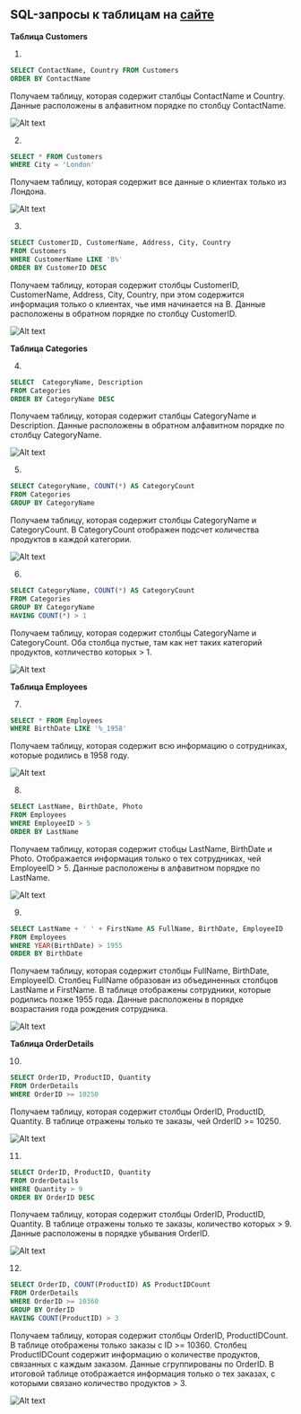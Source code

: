 ## SQL-запросы к таблицам на [сайте](https://www.w3schools.com/sql/trysql.asp?filename=trysql_op_in)


**Таблица Customers**

1. 
```sql
SELECT ContactName, Country FROM Customers  
ORDER BY ContactName
```

Получаем таблицу, которая содержит сталбцы ContactName и Country. Данные расположены в алфавитном порядке по столбцу ContactName.

![Alt text]( /project%201/screenshots/Screenshot_1.png)

2. 
```sql
SELECT * FROM Customers  
WHERE City = 'London'
```

Получаем таблицу, которая содержит все данные о клиентах только из Лондона.

![Alt text]( /project%201/screenshots/Screenshot_2.png)

3. 
```sql
SELECT CustomerID, CustomerName, Address, City, Country 
FROM Customers  
WHERE CustomerName LIKE 'B%'  
ORDER BY CustomerID DESC
```

Получаем таблицу, которая содержит столбцы CustomerID, CustomerName, Address, City, Country, при этом содержится информация только о клиентах, чье имя начинается на B. Данные расположены в обратном порядке по столбцу CustomerID.

![Alt text]( /project%201/screenshots/Screenshot_3.png)

**Таблица Categories**

4. 
```sql
SELECT  CategoryName, Description  
FROM Categories   
ORDER BY CategoryName DESC
```   

Получаем таблицу, которая содержит сталбцы CategoryName и Description. Данные расположены в обратном алфавитном порядке по столбцу CategoryName.

![Alt text]( /project%201/screenshots/Screenshot_4.png)

5. 
```sql
SELECT CategoryName, COUNT(*) AS CategoryCount  
FROM Categories   
GROUP BY CategoryName  
```

Получаем таблицу, которая содержит столбцы CategoryName и CategoryCount. В CategoryCount отображен подсчет количества продуктов в каждой категории. 

![Alt text]( /project%201/screenshots/Screenshot_5.png)

6. 
```sql
SELECT CategoryName, COUNT(*) AS CategoryCount  
FROM Categories   
GROUP BY CategoryName  
HAVING COUNT(*) > 1
```

Получаем таблицу, которая содержит столбцы CategoryName и CategoryCount. Оба столбца пустые, там как нет таких категорий продуктов, котличество которых > 1.

![Alt text]( /project%201/screenshots/Screenshot_6.png)

**Таблица Employees**

7.
```sql
SELECT * FROM Employees
WHERE BirthDate LIKE '%_1958'
```

Получаем таблицу, которая содержит всю информацию о сотрудниках, которые родились в 1958 году.

![Alt text]( /project%201/screenshots/Screenshot_7.png)

8.
```sql
SELECT LastName, BirthDate, Photo
FROM Employees
WHERE EmployeeID > 5
ORDER BY LastName
```

Получаем таблицу, которая содержит стобцы LastName, BirthDate и Photo. Отображается информация только о тех сотрудниках, чей EmployeeID > 5. Данные расположены в алфавитном порядке по LastName.

![Alt text]( /project%201/screenshots/Screenshot_8.png)

9.
```sql
SELECT LastName + ' ' + FirstName AS FullName, BirthDate, EmployeeID
FROM Employees
WHERE YEAR(BirthDate) > 1955
ORDER BY BirthDate
```

Получаем таблицу, которая содержит столбцы FullName, BirthDate, EmployeeID. Столбец FullName образован из объединенных столбцов LastName и FirstName. В таблице отображены сотрудники, которые родились позже 1955 года. Данные расположены в порядке возрастания года рождения cотрудника.

![Alt text]( /project%201/screenshots/Screenshot_9.png)

**Таблица OrderDetails**

10.
```sql
SELECT OrderID, ProductID, Quantity 
FROM OrderDetails
WHERE OrderID >= 10250 
```

Получаем таблицу, которая содержит столбцы OrderID, ProductID, Quantity. В таблице отражены только те заказы, чей OrderID >= 10250.

![Alt text]( /project%201/screenshots/Screenshot_10.png)

11.
```sql
SELECT OrderID, ProductID, Quantity
FROM OrderDetails
WHERE Quantity > 9
ORDER BY OrderID DESC
```

Получаем таблицу, которая содержит столбцы OrderID, ProductID, Quantity. В таблице отражены только те заказы, количество которых > 9. Данные расположены в порядке убывания OrderID.

![Alt text]( /project%201/screenshots/Screenshot_11.png)

12.
```sql
SELECT OrderID, COUNT(ProductID) AS ProductIDCount
FROM OrderDetails
WHERE OrderID >= 10360
GROUP BY OrderID
HAVING COUNT(ProductID) > 3
```

Получаем таблицу, которая содержит столбцы OrderID, ProductIDCount. В таблице отображены только заказы с ID >= 10360. Столбец ProductIDCount содержит информацию о количестве продуктов, связанных с каждым заказом. Данные сгруппированы по OrderID. В итоговой таблице отображается информация только о тех заказах, с которыми связано количество продуктов > 3.

![Alt text]( /project%201/screenshots/Screenshot_12.png)






